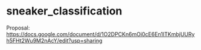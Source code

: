 # sneaker_classification

Proposal: https://docs.google.com/document/d/1O2DPCKn6mOi0cE6En1ITKmbjUURyh5FHt2Wu9M2nAcY/edit?usp=sharing
